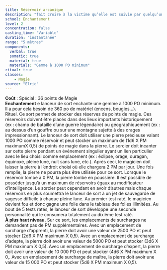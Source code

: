 ```yaml
---
title: Réservoir arcanique
description: "fait croire à la victime qu’elle est suivie par quelqu’un"
school: Enchantement
level: 2
concentration: false
casting_time: "Variable"
duration: "instantanée"
range: "5 mètres"
components:
  verbal: true
  somatic: true
  material: true
  materials: "Gemme à 1000 PO minimum"
ritual: true
classes:
    - Magie
source: "Elric"
---
```

**Coût** : Spécial : 36 points de Magie   
**Enchantement** e lanceur de sort enchante une gemme à 1000 PO minimum. Il a pour cela besoin de 360 po de matériel (encens, bougies...).  
Rituel. Ce sort permet de stocker des réserves de points de magie. Ces réservoirs doivent être placés dans des lieux importants historiquement (ex : champ de bataille d’une guerre légendaire) ou géographiquement (ex : au dessus d’un gouffre ou sur une montagne sujette à des orages impressionnant). Le lanceur de sort doit utiliser une pierre précieuse valant 1000 PO comme réservoir et peut stocker un maximum de (1d6 X PM maximumX 0,5) de points de magie dans la pierre. Le sorcier doit incanter sur cette pierre pendant un événement singulier ayant un lien particulier avec le lieu choisi comme emplacement (ex : éclipse, orage, ouragan, équinoxe, pleine lune, nuit sans lune, etc.). Après ceci, le magicien doit laisser la pierre à l’endroit choisi où elle chargera 2 PM par jour. Une fois remplie, la pierre ne pourra plus être utilisée pour ce sort. Lorsque le réservoir tombe à 0 PM, la pierre tombe en poussière. Il est possible de posséder jusqu’à un maximum de réservoirs égaux au modificateur d’intelligence. Le sorcier peut cependant en avoir d’autres mais chaque réservoirs en plus soumettra le lanceur de sort à un jet de sauvegarde de sagesse difficile à chaque pleine lune. Au premier test raté, le magicien devient fou et donc gagne une folie dans le tableau des folies illimitées. Au bout de 5 tests ratés, le lanceur de sort développe une seconde personnalité qui le consumera totalement au dixième test raté.  
**À plus haut niveau.** Sur ce sort, les emplacements de surcharges ne demandent pas de PM supplémentaires. Avec un emplacement de surcharge d’apprenti, la pierre doit avoir une valeur de 2500 PO et peut stocker (2d6 X PM maximum X 0,5). Avec un emplacement de surcharge d’adepte, la pierre doit avoir une valeur de 5000 PO et peut stocker (3d6 X PM  maximum X 0,5). Avec un emplacement de surcharge d’expert, la pierre doit avoir une valeur de 10 000 PO et peut stocker (4d6 X PM maximum X 0,. Avec un emplacement de surcharge de maître, la pierre doit avoir une valeur de 15 000 PO et peut stocker (5d6 X PM  maximum X 0,5).  
